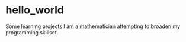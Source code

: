 # hello_world
Some learning projects
I am a mathematician attempting to broaden my programming skillset.
